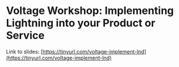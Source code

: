 # Voltage Workshop: Implementing Lightning into your Product or Service

Link to slides: [https://tinyurl.com/voltage-implement-lnd](https://tinyurl.com/voltage-implement-lnd)